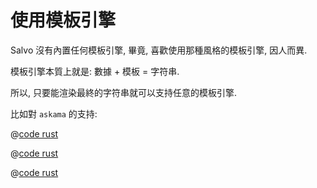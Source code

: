 # 使用模板引擎

Salvo 沒有內置任何模板引擎, 畢竟, 喜歡使用那種風格的模板引擎, 因人而異.

模板引擎本質上就是: 數據 + 模板 = 字符串.

所以, 只要能渲染最終的字符串就可以支持任意的模板引擎.

比如對 `askama` 的支持:


<CodeGroup>
  <CodeGroupItem title="main.rs" active>

@[code rust](../../../../codes/template-askama/src/main.rs)

  </CodeGroupItem>
  <CodeGroupItem title="Cargo.toml">

@[code rust](../../../../codes/template-askama/Cargo.toml)

  </CodeGroupItem>
  <CodeGroupItem title="template/hello.toml">

@[code rust](../../../../codes/template-askama/templates/hello.html)

  </CodeGroupItem>
</CodeGroup>
